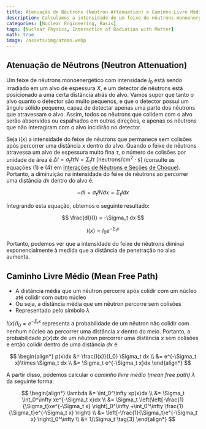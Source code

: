 ```yaml
---
title: Atenuação de Nêutrons (Neutron Attenuation) e Caminho Livre Médio (Mean Free Path)
description: Calculamos a intensidade de um feixe de nêutrons monoenergético ao atravessar um alvo em função da distância de penetração, e a partir disso derivamos o caminho livre médio dos nêutrons.
categories: [Nuclear Engineering, Basis]
tags: [Nuclear Physics, Interaction of Radiation with Matter]
math: true
image: /assets/img/atoms.webp
---
```

## Atenuação de Nêutrons (Neutron Attenuation)
Um feixe de nêutrons monoenergético com intensidade $I_0$ está sendo irradiado em um alvo de espessura $X$, e um detector de nêutrons está posicionado a uma certa distância atrás do alvo. Vamos supor que tanto o alvo quanto o detector são muito pequenos, e que o detector possui um ângulo sólido pequeno, capaz de detectar apenas uma parte dos nêutrons que atravessam o alvo. Assim, todos os nêutrons que colidem com o alvo serão absorvidos ou espalhados em outras direções, e apenas os nêutrons que não interagiram com o alvo incidirão no detector.

Seja $I(x)$ a intensidade do feixe de nêutrons que permanece sem colisões após percorrer uma distância $x$ dentro do alvo. Quando o feixe de nêutrons atravessa um alvo de espessura muito fina $\tau$, o número de colisões por unidade de área é $\Delta I = \sigma_t I\tau N = \Sigma_t I\tau \ \text{[neutrons/cm}^2\cdot\text{s]}$ (consulte as equações (1) e (4) em [Interações de Nêutrons e Seções de Choque](/posts/Neutron-Interactions-and-Cross-sections/#seção-de-choque-cross-section-ou-seção-de-choque-microscópica-microscopic-cross-section)). Portanto, a diminuição na intensidade do feixe de nêutrons ao percorrer uma distância $dx$ dentro do alvo é:

$$ -dI = \sigma_t IN dx = \Sigma_t I dx \tag{1} $$

Integrando esta equação, obtemos o seguinte resultado:

$$ \frac{dI}{I} = -\Sigma_t dx $$

$$ I(x) = I_0e^{-\Sigma_t x} \tag{2} $$

Portanto, podemos ver que a intensidade do feixe de nêutrons diminui exponencialmente à medida que a distância de penetração no alvo aumenta.

## Caminho Livre Médio (Mean Free Path)
- A distância média que um nêutron percorre após colidir com um núcleo até colidir com outro núcleo
- Ou seja, a distância média que um nêutron percorre sem colisões
- Representado pelo símbolo $\lambda$

$I(x)/I_0=e^{-\Sigma_t x}$ representa a probabilidade de um nêutron não colidir com nenhum núcleo ao percorrer uma distância $x$ dentro do meio. Portanto, a probabilidade $p(x)dx$ de um nêutron percorrer uma distância $x$ sem colisões e então colidir dentro de uma distância $dx$ é:

$$ \begin{align*}
p(x)dx &= \frac{I(x)}{I_0} \Sigma_t dx
\\ &= e^{-\Sigma_t x}\times \Sigma_t dx
\\ &= \Sigma_t e^{-\Sigma_t x}dx
\end{align*}
$$

A partir disso, podemos calcular o *caminho livre médio (mean free path)* $\lambda$ da seguinte forma:

$$ \begin{align*}
\lambda &= \int_0^\infty xp(x)dx
\\ &= \Sigma_t \int_0^\infty xe^{-\Sigma_t x}dx
\\ &= \Sigma_t \left(\left[-\frac{1}{\Sigma_t}xe^{-\Sigma_t x} \right]_0^\infty +\int_0^\infty \frac{1}{\Sigma_t}e^{-\Sigma_t x} \right)
\\ &= \left[-\frac{1}{\Sigma_t}e^{-\Sigma_t x} \right]_0^\infty
\\ &= 1/\Sigma_t \tag{3}
\end{align*}
$$
